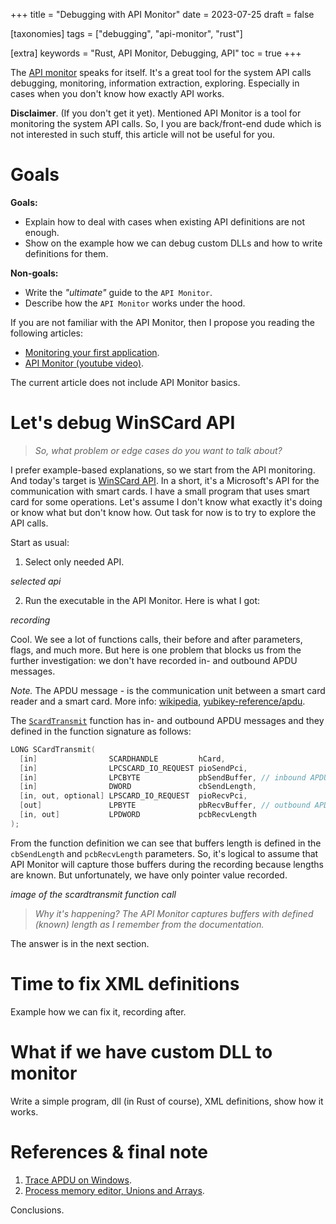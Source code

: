 +++
title = "Debugging with API Monitor"
date = 2023-07-25
draft = false

[taxonomies]
tags = ["debugging", "api-monitor", "rust"]

[extra]
keywords = "Rust, API Monitor, Debugging, API"
toc = true
+++

The [API monitor](http://www.rohitab.com/apimonitor) speaks for itself. It's a great tool for the system API calls debugging, monitoring, information extraction, exploring. Especially in cases when you don't know how exactly API works.

**Disclaimer**. (If you don't get it yet). Mentioned API Monitor is a tool for monitoring the system API calls. So, I you are back/front-end dude which is not interested in such stuff, this article will not be useful for you.

# Goals

**Goals:**

* Explain how to deal with cases when existing API definitions are not enough.
* Show on the example how we can debug custom DLLs and how to write definitions for them.

**Non-goals:**

* Write the *"ultimate"* guide to the `API Monitor`.
* Describe how the `API Monitor` works under the hood.

If you are not familiar with the API Monitor, then I propose you reading the following articles:

* [Monitoring your first application](http://www.rohitab.com/api-monitor-tutorial-monitoring-your-first-application).
* [API Monitor (youtube video)](https://youtu.be/IjIfu1y1EdQ).

The current article does not include API Monitor basics.

# Let's debug WinSCard API

> *So, what problem or edge cases do you want to talk about?*

I prefer example-based explanations, so we start from the API monitoring. And today's target is [WinSCard API](https://learn.microsoft.com/en-us/windows/win32/api/winscard/). In a short, it's a Microsoft's API for the communication with smart cards. I have a small program that uses smart card for some operations. Let's assume I don't know what exactly it's doing or know what but don't know how. Out task for now is to try to explore the API calls.

Start as usual:

1. Select only needed API.

*selected api*

2. Run the executable in the API Monitor. Here is what I got:

*recording*

Cool. We see a lot of functions calls, their before and after parameters, flags, and much more. But here is one problem that blocks us from the further investigation: we don't have recorded in- and outbound APDU messages.

*Note.* The APDU message - is the communication unit between a smart card reader and a smart card. More info: [wikipedia](https://en.wikipedia.org/wiki/Smart_card_application_protocol_data_unit), [yubikey-reference/apdu](https://docs.yubico.com/yesdk/users-manual/yubikey-reference/apdu.html).

The [`ScardTransmit`](https://learn.microsoft.com/en-us/windows/win32/api/winscard/nf-winscard-scardtransmit) function has in- and outbound APDU messages and they defined in the function signature as follows:

```c++
LONG SCardTransmit(
  [in]                SCARDHANDLE         hCard,
  [in]                LPCSCARD_IO_REQUEST pioSendPci,
  [in]                LPCBYTE             pbSendBuffer, // inbound APDU message buffer
  [in]                DWORD               cbSendLength,
  [in, out, optional] LPSCARD_IO_REQUEST  pioRecvPci,
  [out]               LPBYTE              pbRecvBuffer, // outbound APDU message buffer
  [in, out]           LPDWORD             pcbRecvLength
);
```

From the function definition we can see that buffers length is defined in the `cbSendLength` and `pcbRecvLength` parameters. So, it's logical to assume that API Monitor will capture those buffers during the recording because lengths are known. But unfortunately, we have only pointer value recorded.

*image of the scardtransmit function call*

> *Why it's happening? The API Monitor captures buffers with defined (known) length as I remember from the documentation.*

The answer is in the next section.

# Time to fix XML definitions

Example how we can fix it, recording after.

# What if we have custom DLL to monitor

Write a simple program, dll (in Rust of course), XML definitions, show how it works.

# References & final note

1. [Trace APDU on Windows](https://www.mysmartlogon.com/knowledge-base/trace-apdu-on-windows/).
2. [Process memory editor, Unions and Arrays](http://www.rohitab.com/discuss/topic/37197-api-monitor-v2-r6-release-process-memory-editor-unions-and-arrays/).

Conclusions.